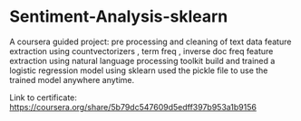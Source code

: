 # Sentiment-Analysis-sklearn
A coursera guided project:
pre processing and cleaning of text data
feature extraction using countvectorizers , term freq , inverse doc freq
feature extraction using natural language processing toolkit
build and trained a logistic regression model using sklearn
used the pickle file to use the trained model anywhere anytime.

Link to certificate: https://coursera.org/share/5b79dc547609d5edff397b953a1b9156
